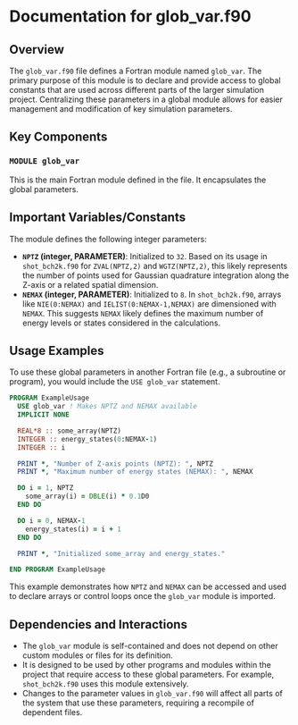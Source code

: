# Documentation for glob_var.f90

## Overview

The `glob_var.f90` file defines a Fortran module named `glob_var`. The primary purpose of this module is to declare and provide access to global constants that are used across different parts of the larger simulation project. Centralizing these parameters in a global module allows for easier management and modification of key simulation parameters.

## Key Components

### `MODULE glob_var`

This is the main Fortran module defined in the file. It encapsulates the global parameters.

## Important Variables/Constants

The module defines the following integer parameters:

*   **`NPTZ` (integer, PARAMETER)**: Initialized to `32`. Based on its usage in `shot_bch2k.f90` for `ZVAL(NPTZ,2)` and `WGTZ(NPTZ,2)`, this likely represents the number of points used for Gaussian quadrature integration along the Z-axis or a related spatial dimension.
*   **`NEMAX` (integer, PARAMETER)**: Initialized to `8`. In `shot_bch2k.f90`, arrays like `NIE(0:NEMAX)` and `IELIST(0:NEMAX-1,NEMAX)` are dimensioned with `NEMAX`. This suggests `NEMAX` likely defines the maximum number of energy levels or states considered in the calculations.

## Usage Examples

To use these global parameters in another Fortran file (e.g., a subroutine or program), you would include the `USE glob_var` statement.

```fortran
PROGRAM ExampleUsage
  USE glob_var ! Makes NPTZ and NEMAX available
  IMPLICIT NONE

  REAL*8 :: some_array(NPTZ)
  INTEGER :: energy_states(0:NEMAX-1)
  INTEGER :: i

  PRINT *, "Number of Z-axis points (NPTZ): ", NPTZ
  PRINT *, "Maximum number of energy states (NEMAX): ", NEMAX

  DO i = 1, NPTZ
    some_array(i) = DBLE(i) * 0.1D0
  END DO

  DO i = 0, NEMAX-1
    energy_states(i) = i + 1
  END DO

  PRINT *, "Initialized some_array and energy_states."

END PROGRAM ExampleUsage
```
This example demonstrates how `NPTZ` and `NEMAX` can be accessed and used to declare arrays or control loops once the `glob_var` module is imported.

## Dependencies and Interactions

*   The `glob_var` module is self-contained and does not depend on other custom modules or files for its definition.
*   It is designed to be used by other programs and modules within the project that require access to these global parameters. For example, `shot_bch2k.f90` uses this module extensively.
*   Changes to the parameter values in `glob_var.f90` will affect all parts of the system that use these parameters, requiring a recompile of dependent files.
```
